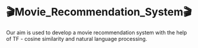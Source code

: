 # 🎬Movie_Recommendation_System🎬
Our aim is used to develop a movie recommendation system with the help of TF - cosine similarity and natural language processing.
